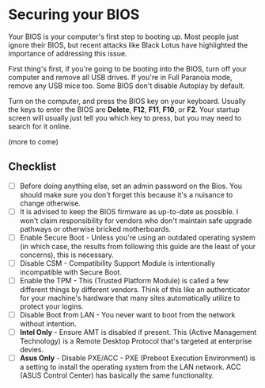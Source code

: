 # Securing your BIOS

Your BIOS is your computer's first step to booting up. Most people just ignore their BIOS, but recent attacks like Black Lotus have highlighted the importance of addressing this issue.

First thing's first, if you're going to be booting into the BIOS, turn off your computer and remove all USB drives. If you're in Full Paranoia mode, remove any USB mice too. Some BIOS don't disable Autoplay by default.

Turn on the computer, and press the BIOS key on your keyboard. Usually the keys to enter the BIOS are **Delete**, **F12**, **F11**, **F10**, or **F2**. Your startup screen will usually just tell you which key to press, but you may need to search for it online.

(more to come)

## Checklist

- [ ] Before doing anything else, set an admin password on the Bios. You should make sure you don't forget this because it's a nuisance to change otherwise.
- [ ] It is advised to keep the BIOS firmware as up-to-date as possible. I won't claim responsibility for vendors who don't maintain safe upgrade pathways or otherwise bricked motherboards.
- [ ] Enable Secure Boot - Unless you're using an outdated operating system (in which case, the results from following this guide are the least of your concerns), this is necessary.
- [ ] Disable CSM - Compatibility Support Module is intentionally incompatible with Secure Boot.
- [ ] Enable the TPM - This (Trusted Platform Module) is called a few different things by different vendors. Think of this like an authenticator for your machine's hardware that many sites automatically utilize to protect your logins.
- [ ] Disable Boot from LAN - You never want to boot from the network without intention.
- [ ] **Intel Only** - Ensure AMT is disabled if present. This (Active Management Technology) is a Remote Desktop Protocol that's targeted at enterprise devies.
- [ ] **Asus Only** - Disable PXE/ACC - PXE (Preboot Execution Environment) is a setting to install the operating system from the LAN network. ACC (ASUS Control Center) has basically the same functionality.
